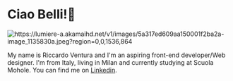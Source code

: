 <h1>Ciao Belli!👋</h1>
 <img alt="https://lumiere-a.akamaihd.net/v1/images/5a317ed609aa150001f2ba2a-image_1135830a.jpeg?region=0,0,1536,864" src="">
<p>My name is Riccardo Ventura and I'm an aspiring front-end developer/Web designer. I'm from Italy, living in Milan and currently studying at Scuola Mohole. You can find me on <a href="https://www.linkedin.com/in/riccardo-ventura/">Linkedin</a>.</p>

